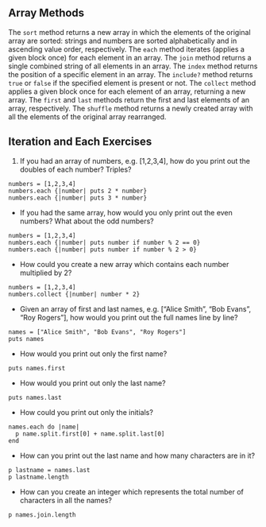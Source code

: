 ## Array Methods
The `sort` method returns a new array in which the elements of the original array are sorted: strings and numbers are sorted alphabetically and in ascending value order, respectively.
The `each` method iterates (applies a given block once) for each element in an array.
The `join` method returns a single combined string of all elements in an array.
The `index` method returns the position of a specific element in an array.
The `include?` method returns `true` or `false` if the specified element is present or not.
The `collect` method applies a given block once for each element of an array, returning a new array.
The `first` and `last` methods return the first and last elements of an array, respectively.
The `shuffle` method returns a newly created array with all the elements of the original array rearranged.

## Iteration and Each Exercises
1. If you had an array of numbers, e.g. [1,2,3,4], how do you print out the doubles of each number? Triples?
```
numbers = [1,2,3,4]
numbers.each {|number| puts 2 * number}
numbers.each {|number| puts 3 * number}
```
* If you had the same array, how would you only print out the even numbers? What about the odd numbers?
```
numbers = [1,2,3,4]
numbers.each {|number| puts number if number % 2 == 0}
numbers.each {|number| puts number if number % 2 > 0}
```
* How could you create a new array which contains each number multiplied by 2?
```
numbers = [1,2,3,4]
numbers.collect {|number| number * 2}
```
* Given an array of first and last names, e.g. [“Alice Smith”, “Bob Evans”, “Roy Rogers”], how would you print out the full names line by line?
```
names = ["Alice Smith", "Bob Evans", "Roy Rogers"]
puts names
```
* How would you print out only the first name?
```
puts names.first
```
* How would you print out only the last name?
```
puts names.last
```
* How could you print out only the initials?
```
names.each do |name|
  p name.split.first[0] + name.split.last[0]
end
```
* How can you print out the last name and how many characters are in it?
```
p lastname = names.last
p lastname.length
```
   * How can you create an integer which represents the total number of characters in all the names?
```
p names.join.length

```
